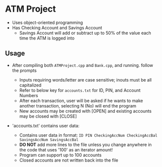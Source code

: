 # ATM Project
- Uses object-oriented programming
- Has Checking Account and Savings Account
  - Savings Account will add or subtract up to 50% of the value each time the ATM is logged into

## Usage
- After compiling both ``` ATMProject.cpp ``` and ``` Bank.cpp ```, and running. follow the prompts
  - Inputs requiring words/letter are case sensitive; inouts must be all capitalized
  - Refer to below key for ``` accounts.txt ``` for ID, PIN, and Account Numbers
  - After each transaction, user will be asked if he wants to make another transaction, selecting N (No) will end the program
  - New accounts may be created with [OPEN] and existing accounts may be closed with [CLOSE]

- 'accounts.txt' contains user data:
  - Contains user data in format: ```ID PIN CheckingAccNum CheckingAccBal SavingsAccNum SavingsAccBal```
  - **DO NOT** add more lines to the file unless you change anywhere in the code that uses '100' as an iterator amount!
  - Program can support up to 100 accounts
  - Closed accounts are not written back into the file
 
